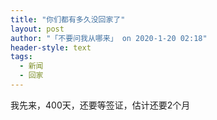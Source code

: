 ```yaml
---
title: "你们都有多久没回家了"
layout: post
author: "「不要问我从哪来」 on 2020-1-20 02:18"
header-style: text
tags:
  - 新闻
  - 回家
---
```


<head></head>
<body>
  我先来，400天，还要等签证，估计还要2个月
</body>


